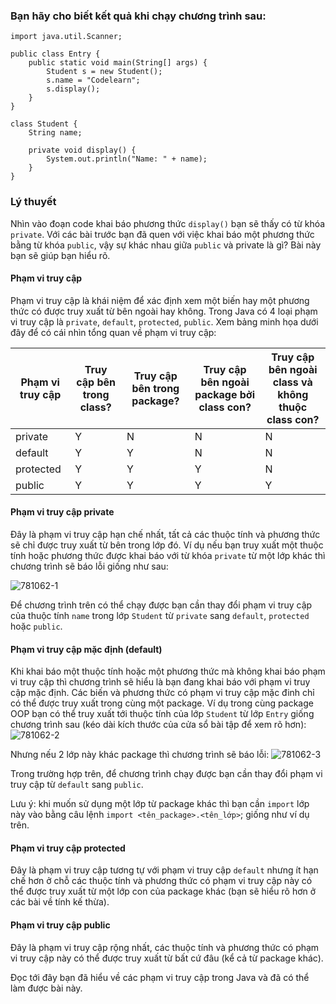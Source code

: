 ### Bạn hãy cho biết kết quả khi chạy chương trình sau:
```
import java.util.Scanner;

public class Entry {
	public static void main(String[] args) {
		Student s = new Student();
		s.name = "Codelearn";
		s.display();
	}
}

class Student {
	String name;
	
	private void display() {
		System.out.println("Name: " + name);
	}
}
```
### Lý thuyết
Nhìn vào đoạn code khai báo phương thức `display()` bạn sẽ thấy có từ khóa `private`. Với các bài trước bạn đã quen với việc khai báo một phương thức bằng từ khóa `public`, vậy sự khác nhau giữa `public` và private là gì? Bài này bạn sẽ giúp bạn hiểu rõ.

#### Phạm vi truy cập

Phạm vi truy cập là khái niệm để xác định xem một biến hay một phương thức có được truy xuất từ bên ngoài hay không. Trong Java có 4 loại phạm vi truy cập là `private`, `default`, `protected`, `public`. Xem bảng minh họa dưới đây để có cái nhìn tổng quan về phạm vi truy cập:

|Phạm vi truy cập|	Truy cập bên trong class?|	Truy cập bên trong package?|	Truy cập bên ngoài package bởi class con?|	Truy cập bên ngoài class và không thuộc class con?|
|--------------|-------|------|-------|-------|
| private |	Y |	N |	N |	N | 
| default |	Y	| Y	| N	| N |
| protected |	Y	| Y |	Y	| N |
| public |	Y	| Y |	Y |	Y |
#### Phạm vi truy cập private

Đây là phạm vi truy cập hạn chế nhất, tất cả các thuộc tính và phương thức sẽ chỉ được truy xuất từ bên trong lớp đó. Ví dụ nếu bạn truy xuất một thuộc tính hoặc phương thức được khai báo với từ khóa `private` từ một lớp khác thì chương trình sẽ báo lỗi giống như sau:

![781062-1](https://github.com/user-attachments/assets/249e4fe4-949d-4a0a-a36c-2b81f0748ae7)


Để chương trình trên có thể chạy được bạn cần thay đổi phạm vi truy cập của thuộc tính `name` trong lớp `Student` từ `private` sang `default`, `protected` hoặc `public`.

#### Phạm vi truy cập mặc định (default)

Khi khai báo một thuộc tính hoặc một phương thức mà không khai báo phạm vi truy cập thì chương trình sẽ hiểu là bạn đang khai báo với phạm vi truy cập mặc định. Các biến và phương thức có phạm vi truy cập mặc đinh chỉ có thể được truy xuất trong cùng một package. Ví dụ trong cùng package OOP bạn có thể truy xuất tới thuộc tính của lớp `Student` từ lớp `Entry` giống chương trình sau (kéo dài kích thước của cửa sổ bài tập để xem rõ hơn):
![781062-2](https://github.com/user-attachments/assets/f7a05c0b-7cf7-40af-8f28-35186a91fb1a)

Nhưng nếu 2 lớp này khác package thì chương trình sẽ báo lỗi:
![781062-3](https://github.com/user-attachments/assets/6296e3be-e5dc-40a2-ae87-05329ef76421)

Trong trường hợp trên, để chương trình chạy được bạn cần thay đổi phạm vi truy cập từ `default` sang `public`.

Lưu ý: khi muốn sử dụng một lớp từ package khác thì bạn cần `import` lớp này vào bằng câu lệnh `import <tên_package>.<tên_lớp>`; giống như ví dụ trên.

#### Phạm vi truy cập protected

Đây là phạm vi truy cập tương tự với phạm vi truy cập `default` nhưng ít hạn chế hơn ở chỗ các thuộc tính và phương thức có phạm vi truy cập này có thể được truy xuất từ một lớp con của package khác (bạn sẽ hiểu rõ hơn ở các bài về tính kế thừa).

#### Phạm vi truy cập public

Đây là phạm vi truy cập rộng nhất, các thuộc tính và phương thức có phạm vi truy cập này có thể được truy xuất từ bất cứ đâu (kể cả từ package khác).

Đọc tới đây bạn đã hiểu về các phạm vi truy cập trong Java và đã có thể làm được bài này.
